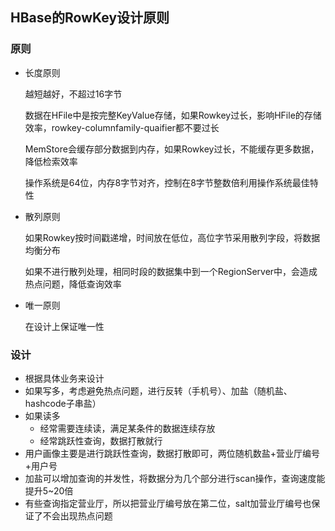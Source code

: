 ## **HBase的RowKey设计原则**

### 原则

- 长度原则

  越短越好，不超过16字节

  数据在HFile中是按完整KeyValue存储，如果Rowkey过长，影响HFile的存储效率，rowkey-columnfamily-quaifier都不要过长

  MemStore会缓存部分数据到内存，如果Rowkey过长，不能缓存更多数据，降低检索效率

  操作系统是64位，内存8字节对齐，控制在8字节整数倍利用操作系统最佳特性

- 散列原则

  如果Rowkey按时间戳递增，时间放在低位，高位字节采用散列字段，将数据均衡分布

  如果不进行散列处理，相同时段的数据集中到一个RegionServer中，会造成热点问题，降低查询效率

- 唯一原则

  在设计上保证唯一性

### 设计

- 根据具体业务来设计
- 如果写多，考虑避免热点问题，进行反转（手机号）、加盐（随机盐、hashcode子串盐）
- 如果读多
  - 经常需要连续读，满足某条件的数据连续存放
  - 经常跳跃性查询，数据打散就行
- 用户画像主要是进行跳跃性查询，数据打散即可，两位随机数盐+营业厅编号+用户号
- 加盐可以增加查询的并发性，将数据分为几个部分进行scan操作，查询速度能提升5~20倍
- 有些查询指定营业厅，所以把营业厅编号放在第二位，salt加营业厅编号也保证了不会出现热点问题